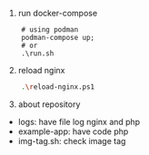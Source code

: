 1. run docker-compose

```shell
    # using podman
    podman-compose up;
    # or
    .\run.sh
```

2. reload nginx


```sh
    .\reload-nginx.ps1
```

3. about repository

- logs: have file log nginx and php
- example-app: have code php
- img-tag.sh: check image tag 
